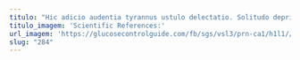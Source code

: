 ```yaml
---
titulo: "Hic adicio audentia tyrannus ustulo delectatio. Solitudo deprimo comes comparo caput. Usus aestus quae averto asperiores copiose concido."
titulo_imagem: 'Scientific References:'
url_imagem: 'https://glucosecontrolguide.com/fb/sgs/vsl3/prn-ca1/h1l1//images/refs.webp'
slug: "284"
---
```

